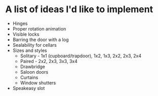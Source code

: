 # A list of ideas I'd like to implement

* Hinges
* Proper rotation animation
* Visible locks
* Barring the door with a log
* Sealability for cellars
* Sizes and styles
    * Solitary - 1x1 (cupboard/trapdoor), 1x2, 1x3, 2x2, 2x3, 2x4
    * Paired - 2x2, 2x3, 3x3, 3x4
    * Drawbridge
    * Saloon doors
    * Curtains
    * Window shutters
* Speakeasy slot
